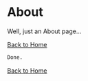 # About
Well, just an About page...

[Back to Home](https://funlw65.github.io/)

```markdown
Done.
```
[Back to Home](https://funlw65.github.io/)

